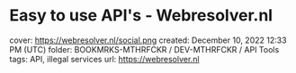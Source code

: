# Easy to use API's - Webresolver.nl

cover: https://webresolver.nl/social.png
created: December 10, 2022 12:33 PM (UTC)
folder: BOOKMRKS-MTHRFCKR / DEV-MTHRFCKR / API Tools
tags: API, illegal services
url: https://webresolver.nl